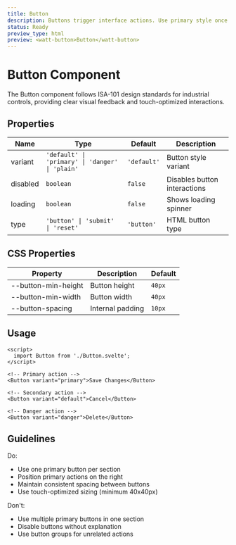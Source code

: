 ```yaml
---
title: Button
description: Buttons trigger interface actions. Use primary style once per section for main action, with secondary styles for additional options.
status: Ready
preview_type: html 
preview: <watt-button>Button</watt-button>
---
```


# Button Component

The Button component follows ISA-101 design standards for industrial controls, providing clear visual feedback and touch-optimized interactions.

## Properties

| Name | Type | Default | Description |
|------|------|---------|-------------|
| variant | `'default' \| 'primary' \| 'danger' \| 'plain'` | `'default'` | Button style variant |
| disabled | `boolean` | `false` | Disables button interactions |
| loading | `boolean` | `false` | Shows loading spinner |
| type | `'button' \| 'submit' \| 'reset'` | `'button'` | HTML button type |

## CSS Properties

| Property | Description | Default |
|----------|-------------|---------|
| --button-min-height | Button height | `40px` |
| --button-min-width | Button width | `40px` |
| --button-spacing | Internal padding | `10px` |

## Usage

```svelte
<script>
  import Button from './Button.svelte';
</script>

<!-- Primary action -->
<Button variant="primary">Save Changes</Button>

<!-- Secondary action -->
<Button variant="default">Cancel</Button>

<!-- Danger action -->
<Button variant="danger">Delete</Button>
```

## Guidelines

Do:
- Use one primary button per section
- Position primary actions on the right
- Maintain consistent spacing between buttons
- Use touch-optimized sizing (minimum 40x40px)

Don't:
- Use multiple primary buttons in one section
- Disable buttons without explanation
- Use button groups for unrelated actions